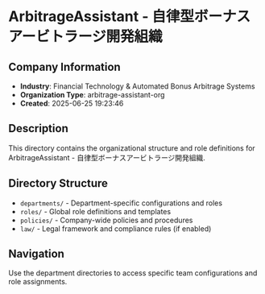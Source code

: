 # ArbitrageAssistant - 自律型ボーナスアービトラージ開発組織

## Company Information
- **Industry**: Financial Technology & Automated Bonus Arbitrage Systems
- **Organization Type**: arbitrage-assistant-org
- **Created**: 2025-06-25 19:23:46

## Description
This directory contains the organizational structure and role definitions for ArbitrageAssistant - 自律型ボーナスアービトラージ開発組織.

## Directory Structure
- `departments/` - Department-specific configurations and roles
- `roles/` - Global role definitions and templates
- `policies/` - Company-wide policies and procedures
- `law/` - Legal framework and compliance rules (if enabled)

## Navigation
Use the department directories to access specific team configurations and role assignments.
